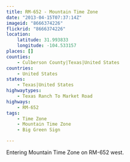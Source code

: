 ```yaml
---
title: RM-652 - Mountain Time Zone
date: "2013-04-15T07:37:14Z"
imageid: "8666374226"
flickrid: "8666374226"
location:
    latitude: 31.993833
    longitude: -104.533157
places: []
counties:
    - Culberson County|Texas|United States
countries:
    - United States
states:
    - Texas|United States
highwaytypes:
    - Texas Ranch To Market Road
highways:
    - RM-652
tags:
    - Time Zone
    - Mountain Time Zone
    - Big Green Sign

---
```

Entering Mountain Time Zone on RM-652 west.